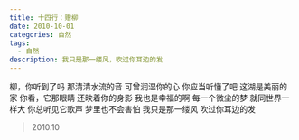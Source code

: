 ```yaml
---
title: 十四行：赠柳
date: 2010-10-01
categories: 自然
tags:
  - 自然
description: 我只是那一缕风，吹过你耳边的发
---
```


柳，你听到了吗
那清清水流的音
可曾润湿你的心
你应当听懂了吧
这湖是美丽的家
你看，它那眼睛
还映着你的身影
我也是幸福的啊
每一个微尘的梦
就同世界一样大
你总听见它歌声
梦里也不会害怕
我只是那一缕风
吹过你耳边的发

> 2010.10
